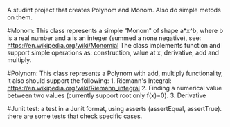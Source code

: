 A studint project that creates Polynom and Monom.
Also do simple metods on them.

#Monom:
This class represents a simple "Monom" of shape a*x^b, where b is a real number and a is an integer (summed a none negative), see: https://en.wikipedia.org/wiki/Monomial The class implements function and support simple operations as: construction, value at x, derivative, add and multiply.

#Polynom:
This class represents a Polynom with add, multiply functionality, it also should support the following: 1. Riemann's Integral: https://en.wikipedia.org/wiki/Riemann_integral 2. Finding a numerical value between two values (currently support root only f(x)=0). 3. Derivative

#Junit test:
a test in a Junit format, using asserts (assertEqual, assertTrue).
there are some tests that check specific cases.
